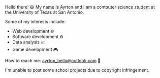 Hello there! 😃
My name is Ayrton and I am a computer science student at the University of Texas at San Antonio.

Some of my interests include:

- Web development 🌐
- Software development ⚙️
- Data analysis 📈
- Game development 🎮

How to reach me: ayrton_bello@outlook.com 📧

I'm unable to post some school projects due to copyright infringement.



